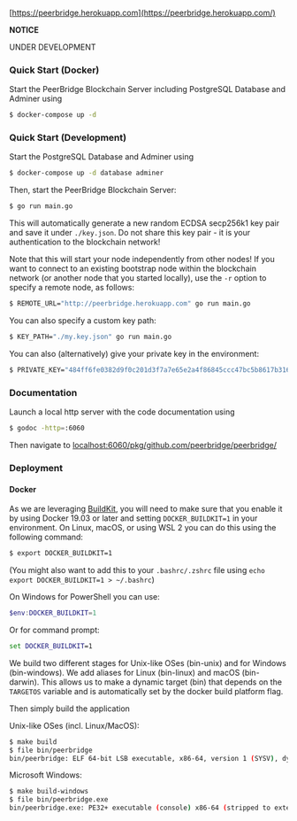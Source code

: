 [https://peerbridge.herokuapp.com](https://peerbridge.herokuapp.com/)

**NOTICE**

UNDER DEVELOPMENT

### Quick Start (Docker)

Start the PeerBridge Blockchain Server including PostgreSQL Database and Adminer using

```bash
$ docker-compose up -d
```

### Quick Start (Development)

Start the PostgreSQL Database and Adminer using
```bash
$ docker-compose up -d database adminer
```

Then, start the PeerBridge Blockchain Server:
```bash
$ go run main.go
```

This will automatically generate a new random ECDSA secp256k1 key pair and save it under `./key.json`. Do not share this key pair - it is your authentication to the blockchain network!

Note that this will start your node independently from other nodes! If you want to connect to an existing bootstrap node within the blockchain network (or another node that you started locally), use the `-r` option to specify a remote node, as follows:

```bash
$ REMOTE_URL="http://peerbridge.herokuapp.com" go run main.go
```

You can also specify a custom key path:

```bash
$ KEY_PATH="./my.key.json" go run main.go
```

You can also (alternatively) give your private key in the environment:

```bash
$ PRIVATE_KEY="484ff6fe0382d9f0c201d3f7a7e65e2a4f86845ccc47bc5b8617b31666ddf408" go run main.go
```

### Documentation

Launch a local http server with the code documentation using

```bash
$ godoc -http=:6060
```

Then navigate to [localhost:6060/pkg/github.com/peerbridge/peerbridge/](http://localhost:6060/pkg/github.com/peerbridge/peerbridge/)

### Deployment

#### Docker

As we are leveraging [BuildKit](https://github.com/moby/buildkit), you will need to make sure that you enable it by using Docker 19.03 or later and setting `DOCKER_BUILDKIT=1` in your environment. On Linux, macOS, or using WSL 2 you can do this using the following command:

```bash
$ export DOCKER_BUILDKIT=1
```

(You might also want to add this to your `.bashrc/.zshrc` file using `echo export DOCKER_BUILDKIT=1 > ~/.bashrc`)

On Windows for PowerShell you can use:
```powershell
$env:DOCKER_BUILDKIT=1
```

Or for command prompt:
```cmd
set DOCKER_BUILDKIT=1
```

We build two different stages for Unix-like OSes  (bin-unix) and for Windows (bin-windows).
We add aliases for Linux (bin-linux) and macOS (bin-darwin).
This allows us to make a dynamic target (bin) that depends on the `TARGETOS` variable and is automatically
set by the docker build platform flag.

Then simply build the application

Unix-like OSes (incl. Linux/MacOS):

```bash
$ make build
$ file bin/peerbridge
bin/peerbridge: ELF 64-bit LSB executable, x86-64, version 1 (SYSV), dynamically linked, interpreter /lib/ld-, not stripped
```

Microsoft Windows:

```bash
$ make build-windows
$ file bin/peerbridge.exe
bin/peerbridge.exe: PE32+ executable (console) x86-64 (stripped to external PDB), for MS Windows
```
